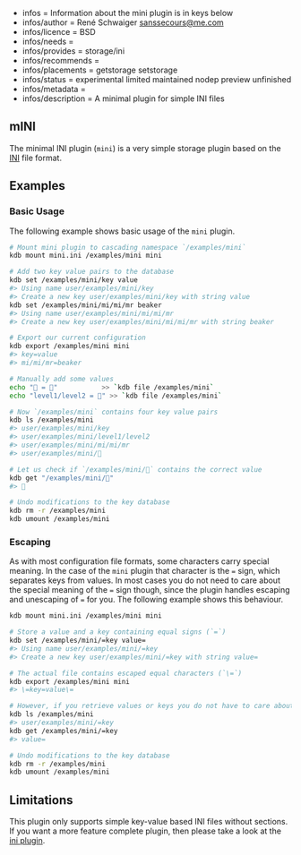 - infos = Information about the mini plugin is in keys below
- infos/author = René Schwaiger <sanssecours@me.com>
- infos/licence = BSD
- infos/needs =
- infos/provides = storage/ini
- infos/recommends =
- infos/placements = getstorage setstorage
- infos/status = experimental limited maintained nodep preview unfinished
- infos/metadata =
- infos/description = A minimal plugin for simple INI files

## mINI

The minimal INI plugin (`mini`) is a very simple storage plugin based on the [INI][] file format.

[INI]: https://en.wikipedia.org/wiki/INI_file

## Examples

### Basic Usage

The following example shows basic usage of the `mini` plugin.

```sh
# Mount mini plugin to cascading namespace `/examples/mini`
kdb mount mini.ini /examples/mini mini

# Add two key value pairs to the database
kdb set /examples/mini/key value
#> Using name user/examples/mini/key
#> Create a new key user/examples/mini/key with string value
kdb set /examples/mini/mi/mi/mr beaker
#> Using name user/examples/mini/mi/mi/mr
#> Create a new key user/examples/mini/mi/mi/mr with string beaker

# Export our current configuration
kdb export /examples/mini mini
#> key=value
#> mi/mi/mr=beaker

# Manually add some values
echo "🔑 = 🦄"           >> `kdb file /examples/mini`
echo "level1/level2 = 👾" >> `kdb file /examples/mini`

# Now `/examples/mini` contains four key value pairs
kdb ls /examples/mini
#> user/examples/mini/key
#> user/examples/mini/level1/level2
#> user/examples/mini/mi/mi/mr
#> user/examples/mini/🔑

# Let us check if `/examples/mini/🔑` contains the correct value
kdb get "/examples/mini/🔑"
#> 🦄

# Undo modifications to the key database
kdb rm -r /examples/mini
kdb umount /examples/mini
```

### Escaping

As with most configuration file formats, some characters carry special meaning. In the case of the `mini` plugin that character is the `=` sign, which separates keys from values. In most cases you do not need to care about the special meaning of the `=` sign though, since the plugin handles escaping and unescaping of `=` for you. The following example shows this behaviour.

```sh
kdb mount mini.ini /examples/mini mini

# Store a value and a key containing equal signs (`=`)
kdb set /examples/mini/=key value=
#> Using name user/examples/mini/=key
#> Create a new key user/examples/mini/=key with string value=

# The actual file contains escaped equal characters (`\=`)
kdb export /examples/mini mini
#> \=key=value\=

# However, if you retrieve values or keys you do not have to care about escaped values
kdb ls /examples/mini
#> user/examples/mini/=key
kdb get /examples/mini/=key
#> value=

# Undo modifications to the key database
kdb rm -r /examples/mini
kdb umount /examples/mini
```

## Limitations

This plugin only supports simple key-value based INI files without sections. If you want a more feature complete plugin, then please take a look at the [ini plugin](../ini/).
